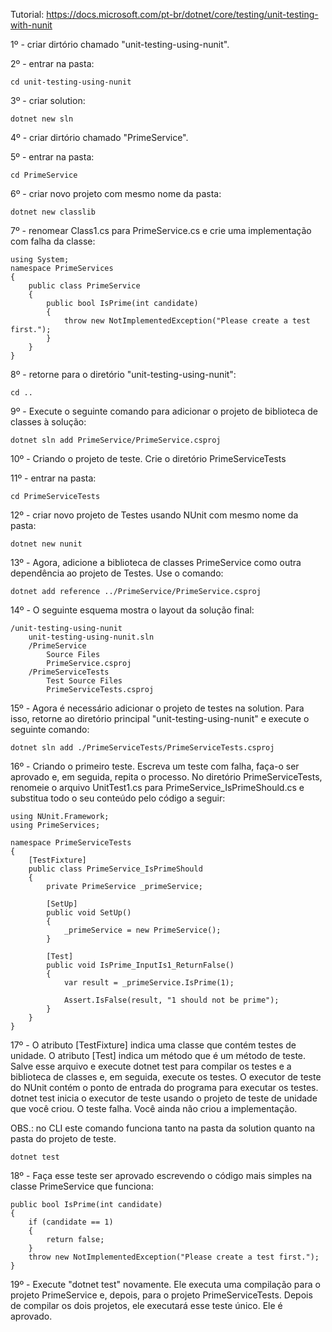 Tutorial: https://docs.microsoft.com/pt-br/dotnet/core/testing/unit-testing-with-nunit

1º - criar dirtório chamado "unit-testing-using-nunit".

2º - entrar na pasta:

    cd unit-testing-using-nunit

3º - criar solution:

    dotnet new sln

4º - criar dirtório chamado "PrimeService".

5º - entrar na pasta:

    cd PrimeService

6º - criar novo projeto com mesmo nome da pasta:

    dotnet new classlib

7º - renomear Class1.cs para PrimeService.cs e crie uma implementação com falha da classe:

    using System;
    namespace PrimeServices
    {
        public class PrimeService
        {
            public bool IsPrime(int candidate)
            {
                throw new NotImplementedException("Please create a test first.");
            }
        }
    }

8º - retorne para o diretório "unit-testing-using-nunit":

    cd ..

9º - Execute o seguinte comando para adicionar o projeto de biblioteca de classes à solução:

    dotnet sln add PrimeService/PrimeService.csproj

10º - Criando o projeto de teste. Crie o diretório PrimeServiceTests

11º - entrar na pasta:

    cd PrimeServiceTests

12º - criar novo projeto de Testes usando NUnit com mesmo nome da pasta:

    dotnet new nunit

13º -  Agora, adicione a biblioteca de classes PrimeService como outra dependência ao projeto de Testes. Use o comando:

    dotnet add reference ../PrimeService/PrimeService.csproj

14º - O seguinte esquema mostra o layout da solução final:

    /unit-testing-using-nunit
        unit-testing-using-nunit.sln
        /PrimeService
            Source Files
            PrimeService.csproj
        /PrimeServiceTests
            Test Source Files
            PrimeServiceTests.csproj

15º - Agora é necessário adicionar o projeto de testes na solution. Para isso, retorne ao diretório principal "unit-testing-using-nunit" e execute o seguinte comando:

    dotnet sln add ./PrimeServiceTests/PrimeServiceTests.csproj

16º - Criando o primeiro teste. Escreva um teste com falha, faça-o ser aprovado e, em seguida, repita o processo. No diretório PrimeServiceTests, renomeie o arquivo UnitTest1.cs para PrimeService_IsPrimeShould.cs e substitua todo o seu conteúdo pelo código a seguir:

    using NUnit.Framework;
    using PrimeServices;

    namespace PrimeServiceTests
    {
        [TestFixture]
        public class PrimeService_IsPrimeShould
        {
            private PrimeService _primeService;

            [SetUp]
            public void SetUp()
            {
                _primeService = new PrimeService();
            }

            [Test]
            public void IsPrime_InputIs1_ReturnFalse()
            {
                var result = _primeService.IsPrime(1);

                Assert.IsFalse(result, "1 should not be prime");
            }
        }
    }

17º - O atributo [TestFixture] indica uma classe que contém testes de unidade. O atributo [Test] indica um método que é um método de teste.
Salve esse arquivo e execute dotnet test para compilar os testes e a biblioteca de classes e, em seguida, execute os testes. O executor de teste do NUnit contém o ponto de entrada do programa para executar os testes. dotnet test inicia o executor de teste usando o projeto de teste de unidade que você criou.
O teste falha. Você ainda não criou a implementação.

OBS.: no CLI este comando funciona tanto na pasta da solution quanto na pasta do projeto de teste.

    dotnet test

18º - Faça esse teste ser aprovado escrevendo o código mais simples na classe PrimeService que funciona:

    public bool IsPrime(int candidate)
    {
        if (candidate == 1)
        {
            return false;
        }
        throw new NotImplementedException("Please create a test first.");
    }


19º - Execute "dotnet test" novamente. Ele executa uma compilação para o projeto PrimeService e, depois, para o projeto PrimeServiceTests. Depois de compilar os dois projetos, ele executará esse teste único. Ele é aprovado.

